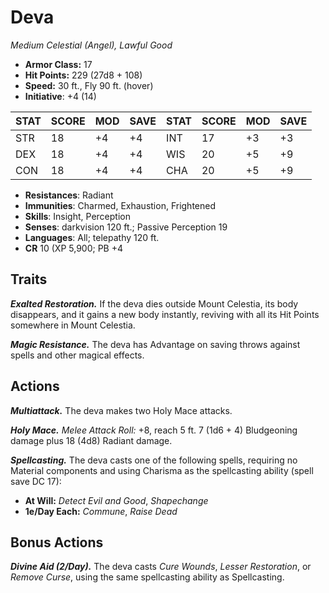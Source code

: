 # Deva

*Medium Celestial (Angel), Lawful Good*

- **Armor Class:** 17
- **Hit Points:** 229 (27d8 + 108)
- **Speed:** 30 ft., Fly 90 ft. (hover)
- **Initiative**: +4 (14)

|STAT|SCORE|MOD|SAVE|STAT|SCORE|MOD|SAVE|
| --- | --- | --- | ---- |---| --- | --- | ---- |
| STR | 18 | +4 | +4 | INT | 17 | +3 | +3 |
| DEX | 18 | +4 | +4 | WIS | 20 | +5 | +9 |
| CON | 18 | +4 | +4 | CHA | 20 | +5 | +9 |

- **Resistances**: Radiant
- **Immunities**: Charmed, Exhaustion, Frightened
- **Skills**: Insight, Perception
- **Senses**: darkvision 120 ft.; Passive Perception 19
- **Languages**: All; telepathy 120 ft.
- **CR** 10 (XP 5,900; PB +4

## Traits

***Exalted Restoration.*** If the deva dies outside Mount Celestia, its body disappears, and it gains a new body instantly, reviving with all its Hit Points somewhere in Mount Celestia.

***Magic Resistance.*** The deva has Advantage on saving throws against spells and other magical effects.


## Actions

***Multiattack.*** The deva makes two Holy Mace attacks.

***Holy Mace.*** *Melee Attack Roll:* +8, reach 5 ft. 7 (1d6 + 4) Bludgeoning damage plus 18 (4d8) Radiant damage.

***Spellcasting.*** The deva casts one of the following spells, requiring no Material components and using Charisma as the spellcasting ability (spell save DC 17):

- **At Will:** *Detect Evil and Good*, *Shapechange*
- **1e/Day Each:** *Commune*, *Raise Dead*

## Bonus Actions

***Divine Aid (2/Day).*** The deva casts *Cure Wounds*, *Lesser Restoration*, or *Remove Curse*, using the same spellcasting ability as Spellcasting.
